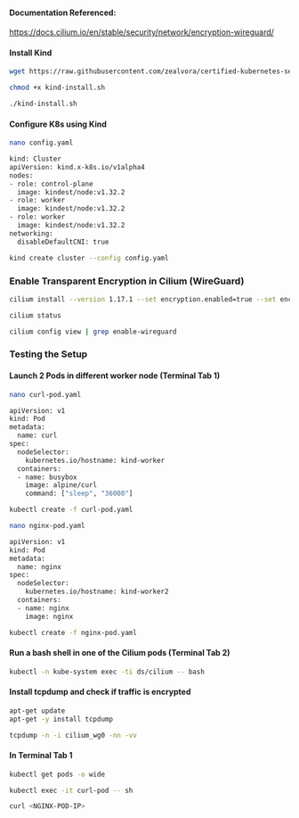 #### Documentation Referenced:

https://docs.cilium.io/en/stable/security/network/encryption-wireguard/

#### Install Kind
```sh
wget https://raw.githubusercontent.com/zealvora/certified-kubernetes-security-specialist/refs/heads/main/domain-3-minimize-microservice-vulnerability/kind-install.sh

chmod +x kind-install.sh

./kind-install.sh
```
#### Configure K8s using Kind

```sh
nano config.yaml
```
```sh
kind: Cluster
apiVersion: kind.x-k8s.io/v1alpha4
nodes:
- role: control-plane
  image: kindest/node:v1.32.2
- role: worker
  image: kindest/node:v1.32.2
- role: worker
  image: kindest/node:v1.32.2
networking:
  disableDefaultCNI: true
```
```sh
kind create cluster --config config.yaml
```

### Enable Transparent Encryption in Cilium (WireGuard)
```sh
cilium install --version 1.17.1 --set encryption.enabled=true --set encryption.type=wireguard

cilium status

cilium config view | grep enable-wireguard
```
### Testing the Setup

#### Launch 2 Pods in different worker node (Terminal Tab 1)

```sh
nano curl-pod.yaml
```
```sh
apiVersion: v1
kind: Pod
metadata:
  name: curl
spec:
  nodeSelector:
    kubernetes.io/hostname: kind-worker
  containers:
  - name: busybox
    image: alpine/curl
    command: ["sleep", "36000"]
```
```sh
kubectl create -f curl-pod.yaml
```
```sh
nano nginx-pod.yaml
```

```sh
apiVersion: v1
kind: Pod
metadata:
  name: nginx
spec:
  nodeSelector:
    kubernetes.io/hostname: kind-worker2
  containers:
  - name: nginx
    image: nginx
```

```sh
kubectl create -f nginx-pod.yaml
```

#### Run a bash shell in one of the Cilium pods (Terminal Tab 2)
```sh
kubectl -n kube-system exec -ti ds/cilium -- bash
```

#### Install tcpdump and check if traffic is encrypted 
```sh
apt-get update
apt-get -y install tcpdump
```
```sh
tcpdump -n -i cilium_wg0 -nn -vv
```


#### In Terminal Tab 1
```sh
kubectl get pods -o wide

kubectl exec -it curl-pod -- sh

curl <NGINX-POD-IP>
```
